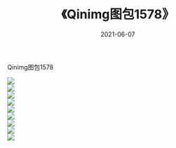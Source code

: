 ﻿---
layout: post
title:  《Qinimg图包1578》
date:   2021-06-07
img: http://imgx.orgx.ga/Qinimg图包/Qinimg图包1578/000.jpg
categories: [美女, 清纯, 唯美]
---

Qinimg图包1578

 ![](http://imgx.orgx.ga/Qinimg图包/Qinimg图包1578/001.jpg) <br>![](http://imgx.orgx.ga/Qinimg图包/Qinimg图包1578/002.jpg) <br>![](http://imgx.orgx.ga/Qinimg图包/Qinimg图包1578/003.jpg) <br>![](http://imgx.orgx.ga/Qinimg图包/Qinimg图包1578/004.jpg) <br>![](http://imgx.orgx.ga/Qinimg图包/Qinimg图包1578/005.jpg) <br>![](http://imgx.orgx.ga/Qinimg图包/Qinimg图包1578/006.jpg) <br>![](http://imgx.orgx.ga/Qinimg图包/Qinimg图包1578/007.jpg) <br>![](http://imgx.orgx.ga/Qinimg图包/Qinimg图包1578/008.jpg) <br>![](http://imgx.orgx.ga/Qinimg图包/Qinimg图包1578/009.jpg) <br>